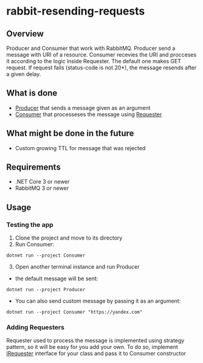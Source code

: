 # rabbit-resending-requests

## Overview

Producer and Consumer that work with RabbitMQ. Producer send a message with URI of a resource. 
Consumer recevies the URI and procceses it according to the logic inside Requester. The default one makes GET request. If request fails (status-code is not 20*), the message resends after a given delay. 


## What is done
- [Producer](https://github.com/thinkingabouther/rabbit-resending-requests/blob/master/Producer/RabbitMessageProducer.cs) that sends a message given as an argument
- [Consumer](https://github.com/thinkingabouther/rabbit-resending-requests/blob/master/Consumer/RabbitMessageConsumer.cs) that processeses the message using [Requester](https://github.com/thinkingabouther/rabbit-resending-requests/blob/master/Consumer/Requesters/GetRequester.cs)

## What might be done in the future
- Custom growing TTL for message that was rejected

## Requirements
- .NET Core 3 or newer
- RabbitMQ 3 or newer

## Usage
### Testing the app
1. Clone the project and move to its directory
2. Run Consumer:
```
dotnet run --project Consumer
```
3. Open another terminal instance and run Producer
  - the default message will be sent:
  ```
  dotnet run --project Producer
  ```
  - You can also send custom message by passing it as an argument:
  ```
  dotnet run --project Consumer "https://yandex.com"
  ```
### Adding Requesters
Requester used to process the message is implemented using strategy pattern, so it will be easy for you add your own. 
To do so, implement [IRequester](https://github.com/thinkingabouther/rabbit-resending-requests/blob/master/Consumer/Requesters/IRequester.cs) interface for your class and pass it to Consumer constructor
